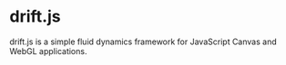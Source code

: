 drift.js
=======

drift.js is a simple fluid dynamics framework for JavaScript Canvas and WebGL applications.